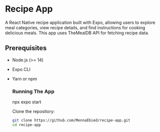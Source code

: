 # Recipe App

A React Native recipe application built with Expo, allowing users to explore meal categories, view recipe details, and find instructions for cooking delicious meals. This app uses TheMealDB API for fetching recipe data.

## Prerequisites

- Node.js (>= 14)
- Expo CLI
- Yarn or npm

  ### Running The App
  npx expo start


   Clone the repository:
   ```bash
   git clone https://github.com/MennaEbied/recipe-app.git
   cd recipe-app
